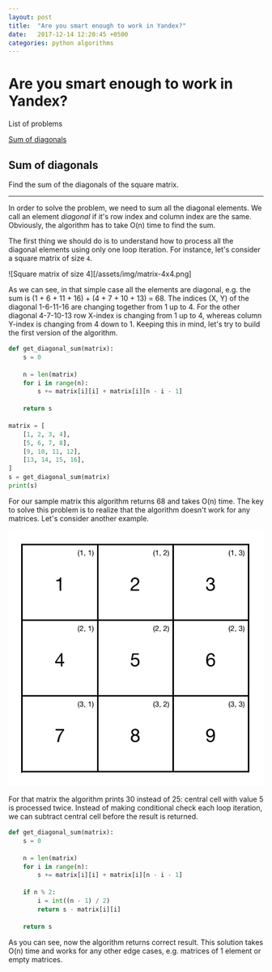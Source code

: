 ```yaml
---
layout: post
title:  "Are you smart enough to work in Yandex?"
date:   2017-12-14 12:20:45 +0500
categories: python algorithms
---
```

# Are you smart enough to work in Yandex?

List of problems

[Sum of diagonals](#sum-of-diagonals)

## Sum of diagonals

Find the sum of the diagonals of the square matrix.

---

In order to solve the problem, we need to sum all the diagonal elements. We call an element *diagonal* if it's row index and column index are the same. Obviously, the algorithm has to take O(n) time to find the sum.

The first thing we should do is to understand how to process all the diagonal elements using only one loop iteration. For instance, let's consider a square matrix of size `4`.

![Square matrix of size 4][/assets/img/matrix-4x4.png]

As we can see, in that simple case all the elements are diagonal, e.g. the sum is (1 + 6 + 11 + 16) + (4 + 7 + 10 + 13) = 68. The indices (X, Y) of the diagonal 1-6-11-16 are changing together from 1 up to 4. For the other diagonal 4-7-10-13 row X-index is changing from 1 up to 4, whereas column Y-index is changing from 4 down to 1. Keeping this in mind, let's try to build the first version of the algorithm.

```python
def get_diagonal_sum(matrix):
    s = 0

    n = len(matrix)
    for i in range(n):
        s += matrix[i][i] + matrix[i][n - i - 1]

    return s

matrix = [
    [1, 2, 3, 4],
    [5, 6, 7, 8],
    [9, 10, 11, 12],
    [13, 14, 15, 16],
]
s = get_diagonal_sum(matrix)
print(s)
```

For our sample matrix this algorithm returns 68 and takes O(n) time. The key to solve this problem is to realize that the algorithm doesn't work for any matrices. Let's consider another example.

![Square matrix of size 3](/assets/img/matrix-3x3.png)

For that matrix the algorithm prints 30 instead of 25: central cell with value 5 is processed twice. Instead of making conditional check each loop iteration, we can subtract central cell before the result is returned.

```python
def get_diagonal_sum(matrix):
    s = 0

    n = len(matrix)
    for i in range(n):
        s += matrix[i][i] + matrix[i][n - i - 1]

    if n % 2:
        i = int((n - 1) / 2)
        return s - matrix[i][i]

    return s
```

As you can see, now the algorithm returns correct result. This solution takes O(n) time and works for any other edge cases, e.g. matrices of 1 element or empty matrices.
